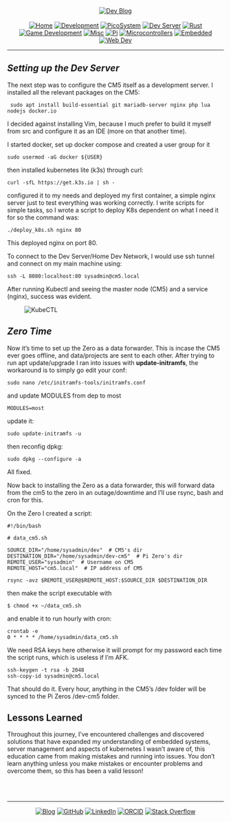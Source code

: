 <!-- Header -->
<link rel="stylesheet" href="../../assets/css/style.css"/>
<div align="center">    
  <a href="../"><img alt="Dev Blog" src="https://img.shields.io/badge/-Developer%20Blog-FE7A16?&logo=git&logoColor=white"></a><br><br></div> 

<div align="center"><a href="../"><img alt="Home" src="https://img.shields.io/badge/-Home-151515?&logo=Arduino&logoColor=C51A4A"></a> <a href="./development"><img alt="Development" src="https://img.shields.io/badge/-Development-151515?&logo=git&logoColor=C51A4A"></a> <a href="./picosystem"><img alt="PicoSystem" src="https://img.shields.io/badge/-PicoSystem-151515?&logo=raspberrypi&logoColor=C51A4A"></a> <a href="./devserver"><img alt="Dev Server" src="https://img.shields.io/badge/-Dev%20Server-151515?&logo=Ubuntu&logoColor=C51A4A"></a> <a href="./rust"><img alt="Rust" src="https://img.shields.io/badge/-Rust-151515?&logo=rust&logoColor=C51A4A"></a> <a href="./gamedev"><img alt="Game Development" src="https://img.shields.io/badge/-Game%20Development-151515?&logo=steam&logoColor=C51A4A"></a> <a href="./misc"><img alt="Misc" src="https://img.shields.io/badge/-Misc-151515?&logo=Ubuntu&logoColor=C51A4A"></a> <a href="./raspberrypi"><img alt="Pi" src="https://img.shields.io/badge/-Raspberry%20Pi-151515?&logo=Raspberry-Pi&logoColor=C51A4A"></a>
<a href="./microcontrollers"><img alt="Microcontrollers" src="https://img.shields.io/badge/-Microcontrollers-151515?&logo=Arduino&logoColor=FE7A16"></a>
<a href="./embedded"><img alt="Embedded" src="https://img.shields.io/badge/-Embedded-151515?&logo=C&logoColor=8a3f8f"></a>
<a href="./webdev"><img alt="Web Dev" src="https://img.shields.io/badge/-Web%20Development-151515?&logo=html5&logoColor=DD4814"></a></div>
<hr>
<div id="blog-post">
<!-- Main --> 




<h2 id="setting-up-the-dev-server"><em>Setting up the Dev
Server</em></h2>
<p>The next step was to configure the CM5 itself as a development
server. I installed all the relevant packages on the CM5:</p>
<div class="sourceCode" id="cb1"><pre class="sourceCode sh"><code class="sourceCode bash"><span id="cb1-1"><a href="#cb1-1" aria-hidden="true" tabindex="-1"></a> <span class="fu">sudo</span> apt install build-essential git mariadb-server nginx php lua nodejs docker.io</span></code></pre></div>
<p>I decided against installing Vim, because I much prefer to build it
myself from src and configure it as an IDE (more on that another
time).</p>
<p>I started docker, set up docker compose and created a user group for
it</p>
<div class="sourceCode" id="cb2"><pre class="sourceCode sh"><code class="sourceCode bash"><span id="cb2-1"><a href="#cb2-1" aria-hidden="true" tabindex="-1"></a><span class="fu">sudo</span> usermod <span class="at">-aG</span> docker <span class="va">${USER}</span> </span></code></pre></div>
<p>then installed kubernetes lite (k3s) through curl:</p>
<div class="sourceCode" id="cb3"><pre class="sourceCode sh"><code class="sourceCode bash"><span id="cb3-1"><a href="#cb3-1" aria-hidden="true" tabindex="-1"></a><span class="ex">curl</span> <span class="at">-sfL</span> https://get.k3s.io <span class="kw">|</span> <span class="fu">sh</span> <span class="at">-</span> </span></code></pre></div>
<p>configured it to my needs and deployed my first container, a simple
nginx server just to test everything was working correctly. I write
scripts for simple tasks, so I wrote a script to deploy K8s dependent on
what I need it for so the command was:</p>
<div class="sourceCode" id="cb4"><pre class="sourceCode sh"><code class="sourceCode bash"><span id="cb4-1"><a href="#cb4-1" aria-hidden="true" tabindex="-1"></a><span class="ex">./deploy_k8s.sh</span> nginx 80</span></code></pre></div>
<p>This deployed nginx on port 80.</p>
<p>To connect to the Dev Server/Home Dev Network, I would use ssh tunnel
and connect on my main machine using:</p>
<div class="sourceCode" id="cb5"><pre class="sourceCode sh"><code class="sourceCode bash"><span id="cb5-1"><a href="#cb5-1" aria-hidden="true" tabindex="-1"></a><span class="fu">ssh</span> <span class="at">-L</span> 8080:localhost:80 sysadmin@cm5.local</span></code></pre></div>
<p>After running Kubectl and seeing the master node (CM5) and a service
(nginx), success was evident.</p>
<figure>
<img src="{{ site.baseurl }}/devserver/img/kubectl-running.png" alt="KubeCTL" />
</figure>
<h2 id="zero-time"><em>Zero Time</em></h2>
<p>Now it’s time to set up the Zero as a data forwarder. This is incase
the CM5 ever goes offline, and data/projects are sent to each other.
After trying to run apt update/upgrade I ran into issues with
<strong>update-initramfs</strong>, the workaround is to simply go edit
your conf:</p>
<div class="sourceCode" id="cb6"><pre class="sourceCode sh"><code class="sourceCode bash"><span id="cb6-1"><a href="#cb6-1" aria-hidden="true" tabindex="-1"></a><span class="fu">sudo</span> nano /etc/initramfs-tools/initramfs.conf</span></code></pre></div>
<p>and update MODULES from dep to most</p>
<div class="sourceCode" id="cb7"><pre class="sourceCode sh"><code class="sourceCode bash"><span id="cb7-1"><a href="#cb7-1" aria-hidden="true" tabindex="-1"></a><span class="va">MODULES</span><span class="op">=</span>most</span></code></pre></div>
<p>update it:</p>
<div class="sourceCode" id="cb8"><pre class="sourceCode sh"><code class="sourceCode bash"><span id="cb8-1"><a href="#cb8-1" aria-hidden="true" tabindex="-1"></a><span class="fu">sudo</span> update-initramfs <span class="at">-u</span></span></code></pre></div>
<p>then reconfig dpkg:</p>
<div class="sourceCode" id="cb9"><pre class="sourceCode sh"><code class="sourceCode bash"><span id="cb9-1"><a href="#cb9-1" aria-hidden="true" tabindex="-1"></a><span class="fu">sudo</span> dpkg <span class="at">--configure</span> <span class="at">-a</span></span></code></pre></div>
<p>All fixed.</p>
<p>Now back to installing the Zero as a data forwarder, this will
forward data from the cm5 to the zero in an outage/downtime and I’ll use
rsync, bash and cron for this.</p>
<p>On the Zero I created a script:</p>
<div class="sourceCode" id="cb10"><pre
class="sourceCode sh"><code class="sourceCode bash"><span id="cb10-1"><a href="#cb10-1" aria-hidden="true" tabindex="-1"></a><span class="co">#!/bin/bash</span></span>
<span id="cb10-2"><a href="#cb10-2" aria-hidden="true" tabindex="-1"></a></span>
<span id="cb10-3"><a href="#cb10-3" aria-hidden="true" tabindex="-1"></a><span class="co"># data_cm5.sh</span></span>
<span id="cb10-4"><a href="#cb10-4" aria-hidden="true" tabindex="-1"></a></span>
<span id="cb10-5"><a href="#cb10-5" aria-hidden="true" tabindex="-1"></a><span class="va">SOURCE_DIR</span><span class="op">=</span><span class="st">&quot;/home/sysadmin/dev&quot;</span>  <span class="co"># CM5&#39;s dir</span></span>
<span id="cb10-6"><a href="#cb10-6" aria-hidden="true" tabindex="-1"></a><span class="va">DESTINATION_DIR</span><span class="op">=</span><span class="st">&quot;/home/sysadmin/dev-cm5&quot;</span>  <span class="co"># Pi Zero&#39;s dir</span></span>
<span id="cb10-7"><a href="#cb10-7" aria-hidden="true" tabindex="-1"></a><span class="va">REMOTE_USER</span><span class="op">=</span><span class="st">&quot;sysadmin&quot;</span>  <span class="co"># Username on CM5</span></span>
<span id="cb10-8"><a href="#cb10-8" aria-hidden="true" tabindex="-1"></a><span class="va">REMOTE_HOST</span><span class="op">=</span><span class="st">&quot;cm5.local&quot;</span>  <span class="co"># IP address of CM5</span></span>
<span id="cb10-9"><a href="#cb10-9" aria-hidden="true" tabindex="-1"></a></span>
<span id="cb10-10"><a href="#cb10-10" aria-hidden="true" tabindex="-1"></a><span class="fu">rsync</span> <span class="at">-avz</span> <span class="va">$REMOTE_USER</span>@<span class="va">$REMOTE_HOST</span>:<span class="va">$SOURCE_DIR</span> <span class="va">$DESTINATION_DIR</span></span></code></pre></div>
<p>then make the script executable with</p>
<div class="sourceCode" id="cb11"><pre
class="sourceCode sh"><code class="sourceCode bash"><span id="cb11-1"><a href="#cb11-1" aria-hidden="true" tabindex="-1"></a><span class="ex">$</span> chmod +x ~/data_cm5.sh</span></code></pre></div>
<p>and enable it to run hourly with cron:</p>
<div class="sourceCode" id="cb12"><pre
class="sourceCode sh"><code class="sourceCode bash"><span id="cb12-1"><a href="#cb12-1" aria-hidden="true" tabindex="-1"></a><span class="fu">crontab</span> <span class="at">-e</span></span>
<span id="cb12-2"><a href="#cb12-2" aria-hidden="true" tabindex="-1"></a><span class="ex">0</span> <span class="pp">*</span> <span class="pp">*</span> <span class="pp">*</span> <span class="pp">*</span> /home/sysadmin/data_cm5.sh</span></code></pre></div>
<p>We need RSA keys here otherwise it will prompt for my password each
time the script runs, which is useless if I’m AFK.</p>
<div class="sourceCode" id="cb13"><pre
class="sourceCode sh"><code class="sourceCode bash"><span id="cb13-1"><a href="#cb13-1" aria-hidden="true" tabindex="-1"></a><span class="fu">ssh-keygen</span> <span class="at">-t</span> rsa <span class="at">-b</span> 2048</span>
<span id="cb13-2"><a href="#cb13-2" aria-hidden="true" tabindex="-1"></a><span class="ex">ssh-copy-id</span> sysadmin@cm5.local</span></code></pre></div>
<p>That should do it. Every hour, anything in the CM5’s /dev folder will
be synced to the Pi Zeros /dev-cm5 folder.</p>
<h2 id="lessons-learned">Lessons Learned</h2>
<p>Throughout this journey, I’ve encountered challenges and discovered
solutions that have expanded my understanding of embedded systems,
server management and aspects of kubernetes I wasn’t aware of, this
education came from making mistakes and running into issues. You don’t
learn anything unless you make mistakes or encounter problems and
overcome them, so this has been a valid lesson!</p>



<br>
<!-- Footer -->
</div>

<br>
<div align="center"><hr>
  <a href="../"><img alt="Blog" src="https://img.shields.io/badge/-Developer%20Blog-DD4814?style=flat-square&logo=github&logoColor=black"></a> 
  <a href="https://github.com/dntstck"><img alt="GitHub" src="https://img.shields.io/badge/-@dntstck-181717?style=flat-square&logo=GitHub&logoColor=white"></a> 
  <a href="https://www.linkedin.com/in/drudelarosa"><img alt="LinkedIn" src="https://img.shields.io/badge/-LinkedIn-0077B5?style=flat-square&logo=Linkedin&logoColor=white"></a> 
  <a href="https://orcid.org/0009-0003-6755-7655"><img alt="ORCID" src="https://img.shields.io/badge/-ORCID-A6CE39?style=flat-square&logo=ORCID&logoColor=white"></a> 
  <a href="https://stackoverflow.com/users/28874348/dru-delarosa"><img alt="Stack Overflow" src="https://img.shields.io/badge/-Stack%20Overflow-FE7A16?style=flat-square&logo=Stack-Overflow&logoColor=white"></a>
</div>
